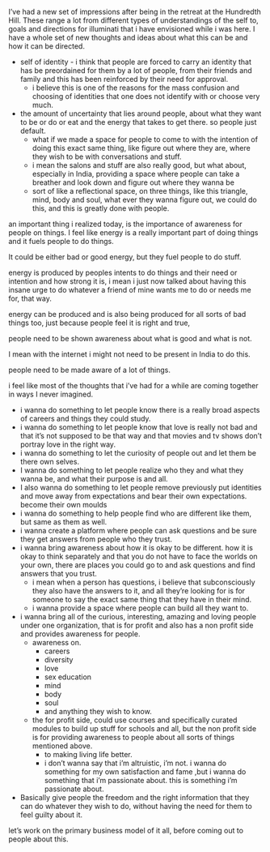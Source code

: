 I’ve had a new set of impressions after being in the retreat at the Hundredth Hill. These range a lot from different types of understandings of the self to, goals and directions for illuminati that i have envisioned while i was here. I have a whole set of new thoughts and ideas about what this can be and how it can be directed.

- self of identity - i think that people are forced to carry an identity that has be preordained for them by a lot of people, from their friends and family and this has been reinforced by their need for approval.
    - i believe this is one of the reasons for the mass confusion and choosing of identities that one does not identify with or choose very much.
- the amount of uncertainty that lies around people, about what they want to be or do or eat and the energy that takes to get there. so people just default.
    - what if we made a space for people to come to with the intention of doing this exact same thing, like figure out where they are, where they wish to be with conversations and stuff.
    - i mean the salons and stuff are also really good, but what about, especially in India, providing a space where people can take a breather and look down and figure out where they wanna be
    - sort of like a reflectional space, on three things, like this triangle, mind, body and soul, what ever they wanna figure out, we could do this, and this is greatly done with people.
    
an important thing i realized today, is the importance of awareness for people on things. I feel like energy is a really important part of doing things and it fuels people to do things.

It could be either bad or good energy, but they fuel people to do stuff.

energy is produced by peoples intents to do things and their need or intention and how strong it is, i mean i just now talked about having this insane urge to do whatever a friend of mine wants me to do or needs me for, that way.

energy can be produced and is also being produced for all sorts of bad things too, just because people feel it is right and true,

people need to be shown awareness about what is good and what is not.

I mean with the internet i might not need to be present in India to do this.

people need to be made aware of a lot of things.

i feel like most of the thoughts that i’ve had for a while are coming together in ways I never imagined.

- i wanna do something to let people know there is a really broad aspects of careers and things they could study.
- i wanna do something to let people know that love is really not bad and that it’s not supposed to be that way and that movies and tv shows don’t portray love in the right way.
- i wanna do something to let the curiosity of people out and let them be there own selves.
- I wanna do something to let people realize who they and what they wanna be, and what their purpose is and all.
- I also wanna do something to let people remove previously put identities and move away from expectations and bear their own expectations. become their own moulds
- i wanna do something to help people find who are different like them, but same as them as well.
- i wanna create a platform where people can ask questions and be sure they get answers from people who they trust.
- i wanna bring awareness about how it is okay to be different. how it is okay to think separately and that you do not have to face the worlds on your own, there are places you could go to and ask questions and find answers that you trust.
    - i mean when a person has questions, i believe that subconsciously they also have the answers to it, and all they’re looking for is for someone to say the exact same thing that they have in their mind.
    - i wanna provide a space where people can build all they want to.
- i wanna bring all of the curious, interesting, amazing and loving people under one organization, that is for profit and also has a non profit side and provides awareness for people.
    - awareness on.
        - careers
        - diversity
        - love
        - sex education
        - mind
        - body
        - soul
        - and anything they wish to know.
    - the for profit side, could use courses and specifically curated modules to build up stuff for schools and all, but the non profit side is for providing awareness to people about all sorts of things mentioned above.
        - to making living life better.
        - i don’t wanna say that i’m altruistic, i’m not. i wanna do something for my own satisfaction and fame ,but i wanna do something that i’m passionate about. this is something i’m passionate about.
- Basically give people the freedom and the right information that they can do whatever they wish to do, without having the need for them to feel guilty about it.

let’s work on the primary business model of it all, before coming out to people about this.